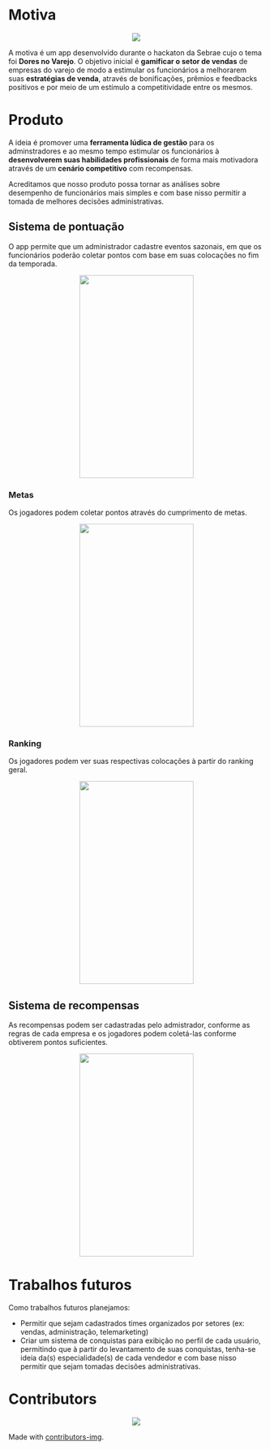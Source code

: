 # Motiva
<p align="center"><img src="https://media.giphy.com/media/xT1XGK6jYChxJ5ph8A/giphy.gif"></p>

A motiva é um app desenvolvido durante o hackaton da Sebrae cujo o tema foi **Dores no Varejo**. O objetivo inicial é **gamificar o setor de vendas** de empresas do varejo de modo a estimular os funcionários a melhorarem suas **estratégias de venda**, através de bonificações, prêmios e feedbacks positivos e por meio de um estímulo a competitividade entre os mesmos. 

# Produto
A ideia é promover uma **ferramenta lúdica de gestão** para os adminstradores e ao mesmo tempo estimular os funcionários à **desenvolverem suas habilidades profissionais** de forma mais motivadora através de um **cenário competitivo** com recompensas.

Acreditamos que nosso produto possa tornar as análises sobre desempenho de funcionários mais simples e com base nisso permitir a tomada de melhores decisões administrativas.

## Sistema de pontuação
O app permite que um administrador cadastre eventos sazonais, em que os funcionários poderão coletar pontos com base em suas colocações no fim da temporada. 
<p align=center><img src="https://i.imgur.com/o5GgXTX.jpg" width="225" height="400"></p>

### Metas
Os jogadores podem coletar pontos através do cumprimento de metas.  

<p align=center><img src="https://i.imgur.com/RFxAZRv.jpg"  width="225" height="400"></p>

### Ranking
Os jogadores podem ver suas respectivas colocações à partir do ranking geral.

<p align=center><img src="https://i.imgur.com/LnbS7i9.jpg" width="225" height="400"></p>

## Sistema de recompensas
As recompensas podem ser cadastradas pelo admistrador, conforme as regras de cada empresa e os jogadores podem coletá-las conforme obtiverem pontos suficientes.
<p align=center><img src="https://i.imgur.com/pa2gmDl.jpg" width="225" height="400"></p>

# Trabalhos futuros
Como trabalhos futuros planejamos:
- Permitir que sejam cadastrados times organizados por setores (ex: vendas, administração, telemarketing)
- Criar um sistema de conquistas para exibição no perfil de cada usuário, permitindo que à partir do levantamento de suas conquistas, tenha-se ideia da(s) especialidade(s) de cada vendedor e com base nisso permitir que sejam tomadas decisões administrativas.

# Contributors
<p align="center"><a href="https://github.com/ilgoncalves/Motiva/graphs/contributors">
  <img src="https://contributors-img.firebaseapp.com/image?repo=ilgoncalves/Motiva" />
</a>
</p>

Made with [contributors-img](https://contributors-img.firebaseapp.com).
